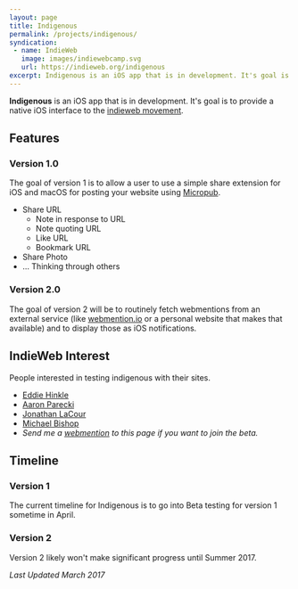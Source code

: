 ```yaml
---
layout: page
title: Indigenous
permalink: /projects/indigenous/
syndication:
 - name: IndieWeb
   image: images/indiewebcamp.svg
   url: https://indieweb.org/indigenous
excerpt: Indigenous is an iOS app that is in development. It's goal is to provide a native iOS interface to the indieweb movement.
---
```

**Indigenous** is an iOS app that is in development. It's goal is to provide a native iOS interface to the [indieweb movement](http://indieweb.org).

## Features

### Version 1.0
The goal of version 1 is to allow a user to use a simple share extension for iOS and macOS for posting your website using [Micropub](https://indieweb.org/micropub).

* Share URL
    * Note in response to URL
    * Note quoting URL
    * Like URL
    * Bookmark URL
* Share Photo
* ... Thinking through others

### Version 2.0
The goal of version 2 will be to routinely fetch webmentions from an external service (like [webmention.io](http://webmention.io) or a personal website that makes that available) and to display those as iOS notifications.

## IndieWeb Interest
People interested in testing indigenous with their sites.

* [Eddie Hinkle](http://eddiehinkle.com)
* [Aaron Parecki](https://aaronparecki.com/)
* [Jonathan LaCour](https://cleverdevil.io)
* [Michael Bishop](https://miklb.com)
* _Send me a [webmention](http://indieweb.org/webmention) to this page if you want to join the beta._

## Timeline

### Version 1
The current timeline for Indigenous is to go into Beta testing for version 1 sometime in April.

### Version 2
Version 2 likely won't make significant progress until Summer 2017.





_Last Updated March 2017_